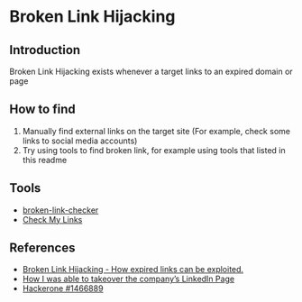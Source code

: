 # Broken Link Hijacking

## Introduction
Broken Link Hijacking exists whenever a target links to an expired domain or page

## How to find
1. Manually find external links on the target site (For example, check some links to social media accounts)
2. Try using tools to find broken link, for example using tools that listed in this readme

## Tools
- [broken-link-checker](https://github.com/stevenvachon/broken-link-checker)
- [Check My Links](https://chrome.google.com/webstore/detail/check-my-links/ojkcdipcgfaekbeaelaapakgnjflfglf/related)

## References
- [Broken Link Hijacking - How expired links can be exploited.](https://edoverflow.com/2017/broken-link-hijacking/)
- [How I was able to takeover the company’s LinkedIn Page](https://medium.com/@bathinivijaysimhareddy/how-i-takeover-the-companys-linkedin-page-790c9ed2b04d)
- [Hackerone #1466889](https://hackerone.com/reports/1466889)